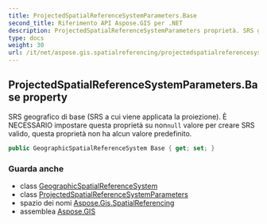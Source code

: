 ```yaml
---
title: ProjectedSpatialReferenceSystemParameters.Base
second_title: Riferimento API Aspose.GIS per .NET
description: ProjectedSpatialReferenceSystemParameters proprietà. SRS geografico di base SRS a cui viene applicata la proiezione. È NECESSARIO impostare questa proprietà su nonnull valore per creare SRS valido questa proprietà non ha alcun valore predefinito.
type: docs
weight: 30
url: /it/net/aspose.gis.spatialreferencing/projectedspatialreferencesystemparameters/base/
---
```

## ProjectedSpatialReferenceSystemParameters.Base property

SRS geografico di base (SRS a cui viene applicata la proiezione). È NECESSARIO impostare questa proprietà su non`null` valore per creare SRS valido, questa proprietà non ha alcun valore predefinito.

```csharp
public GeographicSpatialReferenceSystem Base { get; set; }
```

### Guarda anche

* class [GeographicSpatialReferenceSystem](../../geographicspatialreferencesystem/)
* class [ProjectedSpatialReferenceSystemParameters](../)
* spazio dei nomi [Aspose.Gis.SpatialReferencing](../../projectedspatialreferencesystemparameters/)
* assemblea [Aspose.GIS](../../../)


